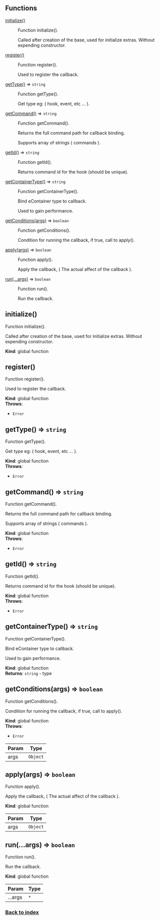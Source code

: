 ## Functions

<dl>
<dt><a href="#initialize">initialize()</a></dt>
<dd><p>Function initialize().</p>
<p>Called after creation of the base, used for initialize extras.
Without expending constructor.</p>
</dd>
<dt><a href="#register">register()</a></dt>
<dd><p>Function register().</p>
<p>Used to register the callback.</p>
</dd>
<dt><a href="#getType">getType()</a> ⇒ <code>string</code></dt>
<dd><p>Function getType().</p>
<p>Get type eg: ( hook, event, etc ... ).</p>
</dd>
<dt><a href="#getCommand">getCommand()</a> ⇒ <code>string</code></dt>
<dd><p>Function getCommand().</p>
<p>Returns the full command path for callback binding.</p>
<p>Supports array of strings ( commands ).</p>
</dd>
<dt><a href="#getId">getId()</a> ⇒ <code>string</code></dt>
<dd><p>Function getId().</p>
<p>Returns command id for the hook (should be unique).</p>
</dd>
<dt><a href="#getContainerType">getContainerType()</a> ⇒ <code>string</code></dt>
<dd><p>Function getContainerType().</p>
<p>Bind eContainer type to callback.</p>
<p>Used to gain performance.</p>
</dd>
<dt><a href="#getConditions">getConditions(args)</a> ⇒ <code>boolean</code></dt>
<dd><p>Function getConditions().</p>
<p>Condition for running the callback, if true, call to apply().</p>
</dd>
<dt><a href="#apply">apply(args)</a> ⇒ <code>boolean</code></dt>
<dd><p>Function apply().</p>
<p>Apply the callback, ( The actual affect of the callback ).</p>
</dd>
<dt><a href="#run">run(...args)</a> ⇒ <code>boolean</code></dt>
<dd><p>Function run().</p>
<p>Run the callback.</p>
</dd>
</dl>

<a name="initialize"></a>

## initialize()
Function initialize().

Called after creation of the base, used for initialize extras.
Without expending constructor.

**Kind**: global function  
<a name="register"></a>

## register()
Function register().

Used to register the callback.

**Kind**: global function  
**Throws**:

- <code>Error</code> 

<a name="getType"></a>

## getType() ⇒ <code>string</code>
Function getType().

Get type eg: ( hook, event, etc ... ).

**Kind**: global function  
**Throws**:

- <code>Error</code> 

<a name="getCommand"></a>

## getCommand() ⇒ <code>string</code>
Function getCommand().

Returns the full command path for callback binding.

Supports array of strings ( commands ).

**Kind**: global function  
**Throws**:

- <code>Error</code> 

<a name="getId"></a>

## getId() ⇒ <code>string</code>
Function getId().

Returns command id for the hook (should be unique).

**Kind**: global function  
**Throws**:

- <code>Error</code> 

<a name="getContainerType"></a>

## getContainerType() ⇒ <code>string</code>
Function getContainerType().

Bind eContainer type to callback.

Used to gain performance.

**Kind**: global function  
**Returns**: <code>string</code> - type  
<a name="getConditions"></a>

## getConditions(args) ⇒ <code>boolean</code>
Function getConditions().

Condition for running the callback, if true, call to apply().

**Kind**: global function  
**Throws**:

- <code>Error</code> 


| Param | Type |
| --- | --- |
| args | <code>Object</code> | 

<a name="apply"></a>

## apply(args) ⇒ <code>boolean</code>
Function apply().

Apply the callback, ( The actual affect of the callback ).

**Kind**: global function  

| Param | Type |
| --- | --- |
| args | <code>Object</code> | 

<a name="run"></a>

## run(...args) ⇒ <code>boolean</code>
Function run().

Run the callback.

**Kind**: global function  

| Param | Type |
| --- | --- |
| ...args | <code>\*</code> | 

### [Back to index](../readme.md) 
